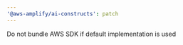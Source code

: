 ```yaml
---
'@aws-amplify/ai-constructs': patch
---
```


Do not bundle AWS SDK if default implementation is used
